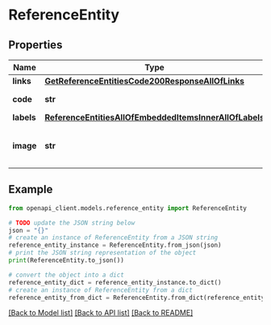# ReferenceEntity


## Properties

Name | Type | Description | Notes
------------ | ------------- | ------------- | -------------
**links** | [**GetReferenceEntitiesCode200ResponseAllOfLinks**](GetReferenceEntitiesCode200ResponseAllOfLinks.md) |  | [optional] 
**code** | **str** | Reference entity code | 
**labels** | [**ReferenceEntitiesAllOfEmbeddedItemsInnerAllOfLabels**](ReferenceEntitiesAllOfEmbeddedItemsInnerAllOfLabels.md) |  | [optional] 
**image** | **str** | Code of the reference entity image | [optional] [default to 'null']

## Example

```python
from openapi_client.models.reference_entity import ReferenceEntity

# TODO update the JSON string below
json = "{}"
# create an instance of ReferenceEntity from a JSON string
reference_entity_instance = ReferenceEntity.from_json(json)
# print the JSON string representation of the object
print(ReferenceEntity.to_json())

# convert the object into a dict
reference_entity_dict = reference_entity_instance.to_dict()
# create an instance of ReferenceEntity from a dict
reference_entity_from_dict = ReferenceEntity.from_dict(reference_entity_dict)
```
[[Back to Model list]](../README.md#documentation-for-models) [[Back to API list]](../README.md#documentation-for-api-endpoints) [[Back to README]](../README.md)


